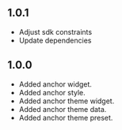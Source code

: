 ## 1.0.1

* Adjust sdk constraints
* Update dependencies

## 1.0.0

* Added anchor widget.
* Added anchor style.
* Added anchor theme widget.
* Added anchor theme data.
* Added anchor theme preset.
